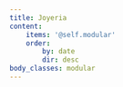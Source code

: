```yaml
---
title: Joyeria
content:
    items: '@self.modular'
    order:
        by: date
        dir: desc
body_classes: modular
---
```


